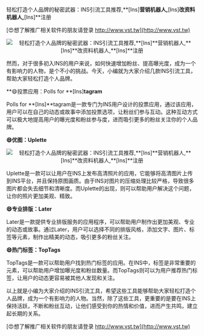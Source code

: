 轻松打造个人品牌的秘密武器：INS引流工具推荐,**[Ins]**营销机器人,**[Ins]**改资料机器人,**[Ins]**注册

[😍想了解推广相关软件的朋友请登录 http://www.vst.tw](http://www.vst.tw)

 <center><img src="https://vst.tw/MP4/tuiguang/png/1.png" alt="轻松打造个人品牌的秘密武器：INS引流工具推荐,**[Ins]**营销机器人,**[Ins]**改资料机器人,**[Ins]**注册"></center>

然而，对于很多初入INS的用户来说，如何快速增加粉丝、提高曝光度，成为一个有影响力的人物，是个不小的挑战。今天，小编就为大家介绍几款INS引流工具，帮助大家轻松打造个人品牌。

**😄投票应用：Polls for **[Ins]**tagram**

Polls for **[Ins]**tagram是一款专门为INS用户设计的投票应用，通过该应用，用户可以在自己的动态或故事中添加投票选项，让粉丝们参与互动。这种互动方式可以极大地提高用户的曝光度和粉丝参与度，进而吸引更多的粉丝关注你的个人品牌。

**😄优图：Uplette**

 <center><img src="https://vst.tw/MP4/tuiguang/png/1.png" alt="轻松打造个人品牌的秘密武器：INS引流工具推荐,**[Ins]**营销机器人,**[Ins]**改资料机器人,**[Ins]**注册"></center>

Uplette是一款可以让用户在INS上发布高清照片的应用，它能够将高清图片上传到INS平台，并且保持原图画质。由于INS对图片的压缩处理比较严格，导致很多图片都会失去细节和清晰度。而Uplette的出现，则可以帮助用户解决这个问题，让你的照片更加美观、精致。

**😄专业排版：Later**

Later是一款提供专业排版服务的应用程序，可以帮助用户制作出更加美观、专业的动态或故事。通过Later，用户可以选择不同的排版风格，添加文字、图片、标签等元素，制作出精美的动态，吸引更多的粉丝关注。

**😄热门标签：TopTags**

TopTags是一款可以帮助用户找到热门标签的应用。在INS中，标签是非常重要的元素，可以帮助用户增加曝光度和粉丝数量。而TopTags则可以为用户推荐热门标签，让用户的动态更容易被其他人发现和关注。

以上就是小编为大家介绍的INS引流工具，希望这些工具能够帮助大家轻松打造个人品牌，成为一个有影响力的人物。当然，除了这些工具，更重要的是要在INS上保持活跃，不断和粉丝互动，让他们感受到你的热情和价值，进而产生共鸣，建立起长期的关系。

[😍想了解推广相关软件的朋友请登录 http://www.vst.tw](http://www.vst.tw)



